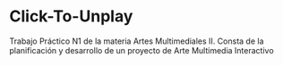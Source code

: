 # Click-To-Unplay
Trabajo Práctico N1 de la materia Artes Multimediales II. Consta de la planificación y desarrollo de un proyecto de Arte Multimedia Interactivo

